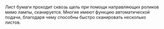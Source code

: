 Лист бумаги проходит сквозь щель при помощи направляющих роликов мимо лампы, сканируется. Многие имеют функцию автоматической подачи, благодаря чему способны быстро сканировать несколько листов.
